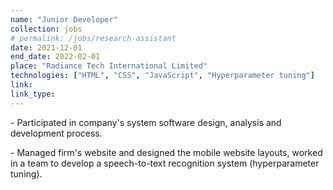 ```yaml
---
name: "Junior Developer"
collection: jobs
# permalink: /jobs/research-assistant
date: 2021-12-01
end_date: 2022-02-01
place: "Radiance Tech International Limited"
technologies: ["HTML", "CSS", "JavaScript", "Hyperparameter tuning"]
link: 
link_type: 
---
```

<P>
  - Participated in company's system software design, analysis and development process. 
</P>
<P>
  - Managed firm's website and designed the mobile website layouts, worked in a team to develop a speech-to-text recognition system (hyperparameter tuning).
</P>